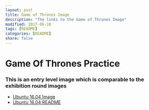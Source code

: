 ```yaml
---
layout: post
title: Game of Thrones Image
description: "The links to the Game of Thrones Image"
modified: 2017-06-10
tags: [README]
categories: [README]
share: false
---
```


# Game Of Thrones Practice

### This is an entry level image which is comparable to the exhibition round images

 - <a href="mailto:vinay@vhscyberpatriot.tech?subject=GOT Ubuntu Practice image&body=Hello Vinay, I found your site and was wondering if I could have access to the image. I am a {coach, student}, and would like to practice my skills!">Ubuntu 16.04 Image</a>
 - [Ubuntu 16.04 README](/ReadmeDump/GoTUbuntu16)
